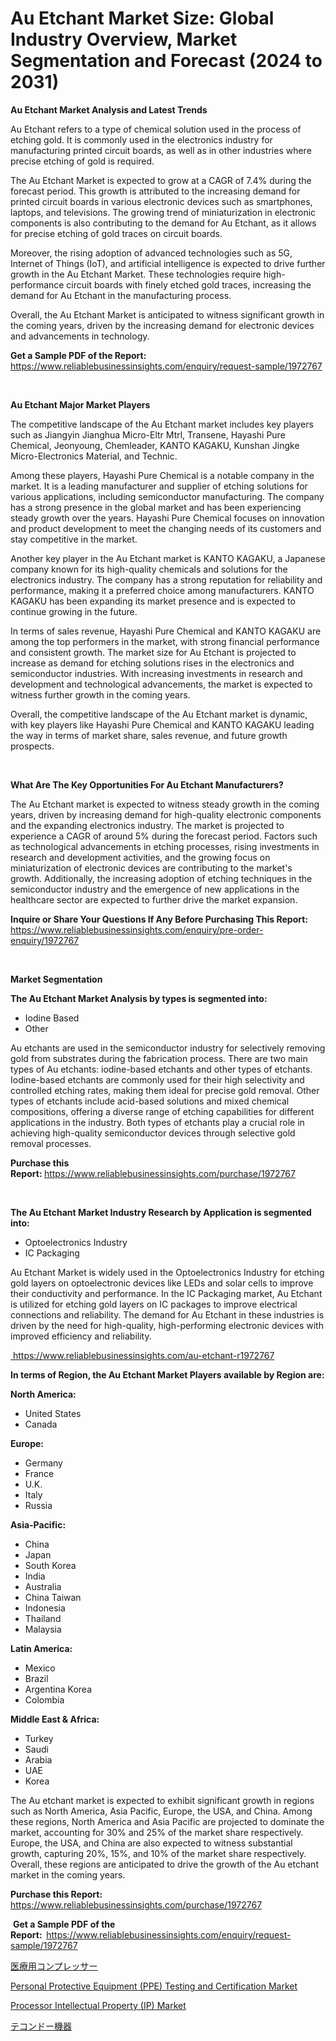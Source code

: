 <p><h1>Au Etchant Market Size: Global Industry Overview, Market Segmentation and Forecast (2024 to 2031)</h1></p><p><strong>Au Etchant Market Analysis and Latest Trends</strong></p>
<p><p>Au Etchant refers to a type of chemical solution used in the process of etching gold. It is commonly used in the electronics industry for manufacturing printed circuit boards, as well as in other industries where precise etching of gold is required.</p><p>The Au Etchant Market is expected to grow at a CAGR of 7.4% during the forecast period. This growth is attributed to the increasing demand for printed circuit boards in various electronic devices such as smartphones, laptops, and televisions. The growing trend of miniaturization in electronic components is also contributing to the demand for Au Etchant, as it allows for precise etching of gold traces on circuit boards.</p><p>Moreover, the rising adoption of advanced technologies such as 5G, Internet of Things (IoT), and artificial intelligence is expected to drive further growth in the Au Etchant Market. These technologies require high-performance circuit boards with finely etched gold traces, increasing the demand for Au Etchant in the manufacturing process.</p><p>Overall, the Au Etchant Market is anticipated to witness significant growth in the coming years, driven by the increasing demand for electronic devices and advancements in technology.</p></p>
<p><strong>Get a Sample PDF of the Report:&nbsp;</strong> <a href="https://www.reliablebusinessinsights.com/enquiry/request-sample/1972767">https://www.reliablebusinessinsights.com/enquiry/request-sample/1972767</a></p>
<p>&nbsp;</p>
<p><strong>Au Etchant Major Market Players</strong></p>
<p><p>The competitive landscape of the Au Etchant market includes key players such as Jiangyin Jianghua Micro-Eltr Mtrl, Transene, Hayashi Pure Chemical, Jeonyoung, Chemleader, KANTO KAGAKU, Kunshan Jingke Micro-Electronics Material, and Technic. </p><p>Among these players, Hayashi Pure Chemical is a notable company in the market. It is a leading manufacturer and supplier of etching solutions for various applications, including semiconductor manufacturing. The company has a strong presence in the global market and has been experiencing steady growth over the years. Hayashi Pure Chemical focuses on innovation and product development to meet the changing needs of its customers and stay competitive in the market.</p><p>Another key player in the Au Etchant market is KANTO KAGAKU, a Japanese company known for its high-quality chemicals and solutions for the electronics industry. The company has a strong reputation for reliability and performance, making it a preferred choice among manufacturers. KANTO KAGAKU has been expanding its market presence and is expected to continue growing in the future.</p><p>In terms of sales revenue, Hayashi Pure Chemical and KANTO KAGAKU are among the top performers in the market, with strong financial performance and consistent growth. The market size for Au Etchant is projected to increase as demand for etching solutions rises in the electronics and semiconductor industries. With increasing investments in research and development and technological advancements, the market is expected to witness further growth in the coming years. </p><p>Overall, the competitive landscape of the Au Etchant market is dynamic, with key players like Hayashi Pure Chemical and KANTO KAGAKU leading the way in terms of market share, sales revenue, and future growth prospects.</p></p>
<p>&nbsp;</p>
<p><strong>What Are The Key Opportunities For Au Etchant Manufacturers?</strong></p>
<p><p>The Au Etchant market is expected to witness steady growth in the coming years, driven by increasing demand for high-quality electronic components and the expanding electronics industry. The market is projected to experience a CAGR of around 5% during the forecast period. Factors such as technological advancements in etching processes, rising investments in research and development activities, and the growing focus on miniaturization of electronic devices are contributing to the market's growth. Additionally, the increasing adoption of etching techniques in the semiconductor industry and the emergence of new applications in the healthcare sector are expected to further drive the market expansion.</p></p>
<p><strong>Inquire or Share Your Questions If Any Before Purchasing This Report:</strong> <a href="https://www.reliablebusinessinsights.com/enquiry/pre-order-enquiry/1972767">https://www.reliablebusinessinsights.com/enquiry/pre-order-enquiry/1972767</a></p>
<p>&nbsp;</p>
<p><strong>Market Segmentation</strong></p>
<p><strong>The Au Etchant Market Analysis by types is segmented into:</strong></p>
<p><ul><li>Iodine Based</li><li>Other</li></ul></p>
<p><p>Au etchants are used in the semiconductor industry for selectively removing gold from substrates during the fabrication process. There are two main types of Au etchants: iodine-based etchants and other types of etchants. Iodine-based etchants are commonly used for their high selectivity and controlled etching rates, making them ideal for precise gold removal. Other types of etchants include acid-based solutions and mixed chemical compositions, offering a diverse range of etching capabilities for different applications in the industry. Both types of etchants play a crucial role in achieving high-quality semiconductor devices through selective gold removal processes.</p></p>
<p><strong>Purchase this Report:&nbsp;</strong><a href="https://www.reliablebusinessinsights.com/purchase/1972767">https://www.reliablebusinessinsights.com/purchase/1972767</a></p>
<p>&nbsp;</p>
<p><strong>The Au Etchant Market Industry Research by Application is segmented into:</strong></p>
<p><ul><li>Optoelectronics Industry</li><li>IC Packaging</li></ul></p>
<p><p>Au Etchant Market is widely used in the Optoelectronics Industry for etching gold layers on optoelectronic devices like LEDs and solar cells to improve their conductivity and performance. In the IC Packaging market, Au Etchant is utilized for etching gold layers on IC packages to improve electrical connections and reliability. The demand for Au Etchant in these industries is driven by the need for high-quality, high-performing electronic devices with improved efficiency and reliability.</p></p>
<p><a href="https://www.reliablebusinessinsights.com/au-etchant-r1972767">&nbsp;https://www.reliablebusinessinsights.com/au-etchant-r1972767</a></p>
<p><strong>In terms of Region, the Au Etchant Market Players available by Region are:</strong></p>
<p>
    <p> <strong> North America: </strong>
        <ul>
            <li>United States</li>
            <li>Canada</li>
        </ul>
        </p> 
    <p> <strong> Europe: </strong>
        <ul>
            <li>Germany</li>
            <li>France</li>
            <li>U.K.</li>
            <li>Italy</li>
            <li>Russia</li>
        </ul>
        </p> 
    <p> <strong> Asia-Pacific: </strong>
        <ul>
            <li>China</li>
            <li>Japan</li>
            <li>South Korea</li>
            <li>India</li>
            <li>Australia</li>
            <li>China Taiwan</li>
            <li>Indonesia</li>
            <li>Thailand</li>
            <li>Malaysia</li>
        </ul>
        </p> 
    <p> <strong> Latin America: </strong>
        <ul>
            <li>Mexico</li>
            <li>Brazil</li>
            <li>Argentina Korea</li>
            <li>Colombia</li>
        </ul>
        </p> 
    <p> <strong> Middle East & Africa: </strong>
        <ul>
            <li>Turkey</li>
            <li>Saudi</li>
            <li>Arabia</li>
            <li>UAE</li>
            <li>Korea</li>
        </ul>
    </p>
    </p>
<p><p>The Au etchant market is expected to exhibit significant growth in regions such as North America, Asia Pacific, Europe, the USA, and China. Among these regions, North America and Asia Pacific are projected to dominate the market, accounting for 30% and 25% of the market share respectively. Europe, the USA, and China are also expected to witness substantial growth, capturing 20%, 15%, and 10% of the market share respectively. Overall, these regions are anticipated to drive the growth of the Au etchant market in the coming years.</p></p>
<p><strong>Purchase this Report: </strong><a href="https://www.reliablebusinessinsights.com/purchase/1972767">https://www.reliablebusinessinsights.com/purchase/1972767</a></p>
<p>&nbsp;<strong>Get a Sample PDF of the Report:&nbsp;&nbsp;</strong><a href="https://www.reliablebusinessinsights.com/enquiry/request-sample/1972767">https://www.reliablebusinessinsights.com/enquiry/request-sample/1972767</a></p>
<p><strong></strong></p>
<p><p><a href="https://medium.com/@thomassandoval55/%E5%8C%BB%E7%99%82%E7%94%A8%E3%82%B3%E3%83%B3%E3%83%97%E3%83%AC%E3%83%83%E3%82%B5%E3%83%BC%E5%B8%82%E5%A0%B4%E5%B1%95%E6%9C%9B-%E6%A5%AD%E7%95%8C%E6%A6%82%E8%A6%81%E3%81%A8%E4%BA%88%E6%B8%AC-2024%E5%B9%B4%E3%81%8B%E3%82%892031%E5%B9%B4-d7ebd572f29d">医療用コンプレッサー</a></p><p><a href="https://github.com/luckyshygirl/Market-Research-Report-List-5/blob/main/personal-protective-equipment-ppe-testing-and-certification-market.md">Personal Protective Equipment (PPE) Testing and Certification Market</a></p><p><a href="https://github.com/vimar16th/Market-Research-Report-List-5/blob/main/processor-intellectual-property-ip-market.md">Processor Intellectual Property (IP) Market</a></p><p><a href="https://medium.com/@orlohagenes_12279/%E3%83%86%E3%82%B3%E3%83%B3%E3%83%89%E3%83%BC%E3%82%B0%E3%83%83%E3%82%BA%E5%B8%82%E5%A0%B4%E3%81%AE%E8%A6%8F%E6%A8%A1%E3%81%A8%E5%B8%82%E5%A0%B4%E5%8B%95%E5%90%91-%E5%AE%8C%E5%85%A8%E3%81%AA%E6%A5%AD%E7%95%8C%E6%A6%82%E8%A6%81-2024%E5%B9%B4%E3%81%8B%E3%82%892031%E5%B9%B4-1b835bbbea56">テコンドー機器</a></p></p>